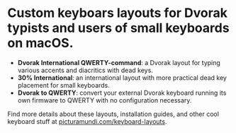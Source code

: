 # Custom keyboars layouts for Dvorak typists and users of small keyboards on macOS.

- **Dvorak International QWERTY-command**: a Dvorak layout for typing various accents and diacritics with dead keys.
- **30% International**: an international layout with more practical dead key placement for small keyboards.
- **Dvorak to QWERTY**: convert your external Dvorak keyboard running its own firmware to QWERTY with no configuration necessary.

Find more details about these layouts, installation guides, and other cool keyboard stuff at [picturamundi.com/keyboard-layouts](https://picturamundi.com/keyboard-layouts).
